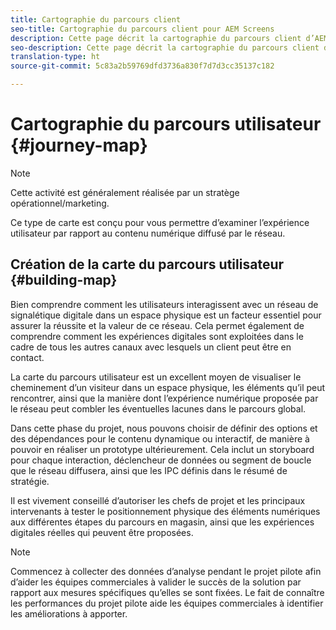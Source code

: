 ```yaml
---
title: Cartographie du parcours client
seo-title: Cartographie du parcours client pour AEM Screens
description: Cette page décrit la cartographie du parcours client d’AEM Screens
seo-description: Cette page décrit la cartographie du parcours client d’AEM Screens
translation-type: ht
source-git-commit: 5c83a2b59769dfd3736a830f7d7d3cc35137c182

---
```



# Cartographie du parcours utilisateur {#journey-map}

>[!NOTE]
>
>Cette activité est généralement réalisée par un stratège opérationnel/marketing.

Ce type de carte est conçu pour vous permettre d’examiner l’expérience utilisateur par rapport au contenu numérique diffusé par le réseau.

## Création de la carte du parcours utilisateur {#building-map}

Bien comprendre comment les utilisateurs interagissent avec un réseau de signalétique digitale dans un espace physique est un facteur essentiel pour assurer la réussite et la valeur de ce réseau. Cela permet également de comprendre comment les expériences digitales sont exploitées dans le cadre de tous les autres canaux avec lesquels un client peut être en contact.

La carte du parcours utilisateur est un excellent moyen de visualiser le cheminement d’un visiteur dans un espace physique, les éléments qu’il peut rencontrer, ainsi que la manière dont l’expérience numérique proposée par le réseau peut combler les éventuelles lacunes dans le parcours global.

Dans cette phase du projet, nous pouvons choisir de définir des options et des dépendances pour le contenu dynamique ou interactif, de manière à pouvoir en réaliser un prototype ultérieurement. Cela inclut un storyboard pour chaque interaction, déclencheur de données ou segment de boucle que le réseau diffusera, ainsi que les IPC définis dans le résumé de stratégie.

Il est vivement conseillé d’autoriser les chefs de projet et les principaux intervenants à tester le positionnement physique des éléments numériques aux différentes étapes du parcours en magasin, ainsi que les expériences digitales réelles qui peuvent être proposées.

>[!NOTE]
>
> Commencez à collecter des données d’analyse pendant le projet pilote afin d’aider les équipes commerciales à valider le succès de la solution par rapport aux mesures spécifiques qu’elles se sont fixées. Le fait de connaître les performances du projet pilote aide les équipes commerciales à identifier les améliorations à apporter.
